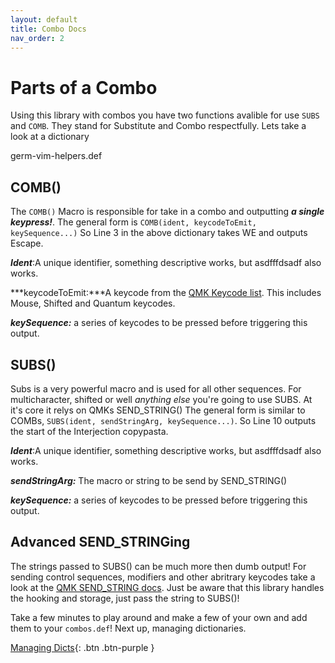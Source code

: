 ```yaml
---
layout: default
title: Combo Docs
nav_order: 2
---
```


# Parts of a Combo

Using this library with combos you have two functions avalible for use ```SUBS``` and ```COMB```. 
They stand for Substitute and Combo respectfully. Lets take a look at a dictionary

germ-vim-helpers.def
<script src="https://gist.github.com/germ/49787a86b5693f79b21ef1e3549595c1.js?file=germ-vim-helpers.def"></script>

## COMB()
The ```COMB()``` Macro is responsible for take in a combo and outputting ***a single keypress!***. The general form is ```COMB(ident, keycodeToEmit, keySequence...)``` So Line 3 in the above dictionary takes WE and outputs Escape. 

***Ident***:A unique identifier, something descriptive works, but asdfffdsadf also works.

***keycodeToEmit:***A keycode from the [QMK Keycode list](https://beta.docs.qmk.fm/features/keycodes_basic). This includes Mouse, Shifted and Quantum keycodes.

***keySequence:*** a series of keycodes to be pressed before triggering this output.

## SUBS()
Subs is a very powerful macro and is used for all other sequences. For multicharacter, shifted or well _anything else_ you're going to use SUBS. At it's core it relys on QMKs SEND_STRING()
The general form is similar to COMBs, ```SUBS(ident, sendStringArg, keySequence...)```. So Line 10 outputs
the start of the Interjection copypasta.

***Ident***:A unique identifier, something descriptive works, but asdfffdsadf also works.

***sendStringArg:*** The macro or string to be send by SEND_STRING()

***keySequence:*** a series of keycodes to be pressed before triggering this output.

## Advanced SEND_STRINGing
The strings passed to SUBS() can be much more then dumb output! For sending control sequences, modifiers 
and other abritrary keycodes take a look at the [QMK SEND_STRING docs](https://github.com/qmk/qmk_firmware/blob/master/docs/feature_macros.md#tap-down-and-up). Just be aware that this library handles the hooking and storage, just pass the string to SUBS()!

Take a few minutes to play around and make a few of your own and add them to your ```combos.def```! Next up, managing dictionaries.

[Managing Dicts](/manage){: .btn .btn-purple }
